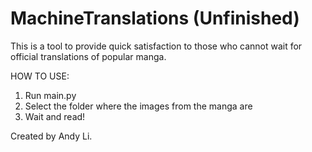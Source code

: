 # MachineTranslations (Unfinished)

This is a tool to provide quick satisfaction to those who cannot wait for official translations of popular manga. 

HOW TO USE:

1. Run main.py
2. Select the folder where the images from the manga are
3. Wait and read!

Created by Andy Li.
